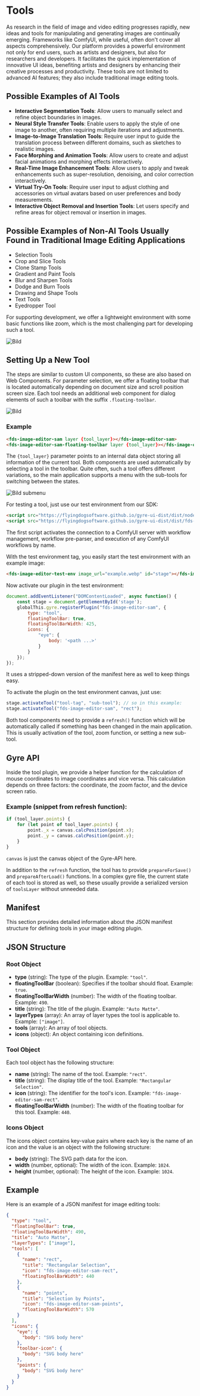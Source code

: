 # Tools

As research in the field of image and video editing progresses rapidly, new ideas and tools for manipulating and generating images are continually emerging. Frameworks like ComfyUI, while useful, often don't cover all aspects comprehensively. Our platform provides a powerful environment not only for end users, such as artists and designers, but also for researchers and developers. It facilitates the quick implementation of innovative UI ideas, benefiting artists and designers by enhancing their creative processes and productivity. These tools are not limited to advanced AI features; they also include traditional image editing tools.

## Possible Examples of AI Tools

- **Interactive Segmentation Tools**: Allow users to manually select and refine object boundaries in images.
- **Neural Style Transfer Tools**: Enable users to apply the style of one image to another, often requiring multiple iterations and adjustments.
- **Image-to-Image Translation Tools**: Require user input to guide the translation process between different domains, such as sketches to realistic images.
- **Face Morphing and Animation Tools**: Allow users to create and adjust facial animations and morphing effects interactively.
- **Real-Time Image Enhancement Tools**: Allow users to apply and tweak enhancements such as super-resolution, denoising, and color correction interactively.
- **Virtual Try-On Tools**: Require user input to adjust clothing and accessories on virtual avatars based on user preferences and body measurements.
- **Interactive Object Removal and Insertion Tools**: Let users specify and refine areas for object removal or insertion in images.

## Possible Examples of Non-AI Tools Usually Found in Traditional Image Editing Applications

- Selection Tools
- Crop and Slice Tools
- Clone Stamp Tools
- Gradient and Paint Tools
- Blur and Sharpen Tools
- Dodge and Burn Tools
- Drawing and Shape Tools
- Text Tools
- Eyedropper Tool

For supporting development, we offer a lightweight environment with some basic functions like zoom, which is the most challenging part for developing such a tool.

![Bild](#)

## Setting Up a New Tool

The steps are similar to custom UI components, so these are also based on Web Components. For parameter selection, we offer a floating toolbar that is located automatically depending on document size and scroll position screen size. Each tool needs an additional web component for dialog elements of such a toolbar with the suffix `.floating-toolbar`.

![Bild](#)

### Example

```html
<fds-image-editor-sam layer {tool_layer}></fds-image-editor-sam>
<fds-image-editor-sam-floating-toolbar layer {tool_layer}></fds-image-editor-sam-floating-toolbar>
```

The `{tool_layer}` parameter points to an internal data object storing all information of the current tool. Both components are used automatically by selecting a tool in the toolbar. Quite often, such a tool offers different variations, so the main application supports a menu with the sub-tools for switching between the states.

![Bild submenu](#)

For testing a tool, just use our test environment from our SDK:

```html
<script src="https://flyingdogsoftware.github.io/gyre-ui-dist/dist/node_modules/%40fds-components/fds-ai-image-editor/dist/fds-ai-image-editor.js?1"></script>
<script src="https://flyingdogsoftware.github.io/gyre-ui-dist/dist/fds-image-editor-canvas.js"></script>
```

The first script activates the connection to a ComfyUI server with workflow management, workflow pre-parser, and execution of any ComfyUI workflows by name.

With the test environment tag, you easily start the test environment with an example image:

```html
<fds-image-editor-test-env image_url="example.webp" id="stage"></fds-image-editor-test-env>
```

Now activate our plugin in the test environment:

```javascript
document.addEventListener("DOMContentLoaded", async function() {
    const stage = document.getElementById('stage');
    globalThis.gyre.registerPlugin("fds-image-editor-sam", {
        type: "tool",
        floatingToolBar: true,
        floatingToolBarWidth: 425,
        icons: {
            "eye": {
                body: '<path ...>'
            }
        }
    });
});
```

It uses a stripped-down version of the manifest here as well to keep things easy.

To activate the plugin on the test environment canvas, just use:

```javascript
stage.activateTool("tool-tag", "sub-tool"); // so in this example:
stage.activateTool("fds-image-editor-sam", "rect");
```

Both tool components need to provide a `refresh()` function which will be automatically called if something has been changed in the main application. This is usually activation of the tool, zoom function, or setting a new sub-tool.

## Gyre API

Inside the tool plugin, we provide a helper function for the calculation of mouse coordinates to image coordinates and vice versa. This calculation depends on three factors: the coordinate, the zoom factor, and the device screen ratio.

### Example (snippet from refresh function):

```javascript
if (tool_layer.points) {
    for (let point of tool_layer.points) {
        point._x = canvas.calcPosition(point.x);
        point._y = canvas.calcPosition(point.y);
    }
}
```

`canvas` is just the canvas object of the Gyre-API here.

In addition to the `refresh` function, the tool has to provide `prepareForSave()` and `prepareAfterLoad()` functions. In a complex gyre file, the current state of each tool is stored as well, so these usually provide a serialized version of `toolsLayer` without unneeded data.

## Manifest

This section provides detailed information about the JSON manifest structure for defining tools in your image editing plugin.

## JSON Structure

### Root Object

- **type** (string): The type of the plugin. Example: `"tool"`.
- **floatingToolBar** (boolean): Specifies if the toolbar should float. Example: `true`.
- **floatingToolBarWidth** (number): The width of the floating toolbar. Example: `490`.
- **title** (string): The title of the plugin. Example: `"Auto Matte"`.
- **layerTypes** (array): An array of layer types the tool is applicable to. Example: `["image"]`.
- **tools** (array): An array of tool objects.
- **icons** (object): An object containing icon definitions.

### Tool Object

Each tool object has the following structure:

- **name** (string): The name of the tool. Example: `"rect"`.
- **title** (string): The display title of the tool. Example: `"Rectangular Selection"`.
- **icon** (string): The identifier for the tool's icon. Example: `"fds-image-editor-sam-rect"`.
- **floatingToolBarWidth** (number): The width of the floating toolbar for this tool. Example: `440`.

### Icons Object

The icons object contains key-value pairs where each key is the name of an icon and the value is an object with the following structure:

- **body** (string): The SVG path data for the icon.
- **width** (number, optional): The width of the icon. Example: `1024`.
- **height** (number, optional): The height of the icon. Example: `1024`.

## Example

Here is an example of a JSON manifest for image editing tools:

```json
{
  "type": "tool",
  "floatingToolBar": true,
  "floatingToolBarWidth": 490,
  "title": "Auto Matte",
  "layerTypes": ["image"],
  "tools": [
    {
      "name": "rect",
      "title": "Rectangular Selection",
      "icon": "fds-image-editor-sam-rect",
      "floatingToolBarWidth": 440
    },
    {
      "name": "points",
      "title": "Selection by Points",
      "icon": "fds-image-editor-sam-points",
      "floatingToolBarWidth": 570
    }
  ],
  "icons": {
    "eye": {
      "body": "SVG body here"
    },
    "toolbar-icon": {
      "body": "SVG body here"
    },
    "points": {
      "body": "SVG body here"
    }
  }
}
```
